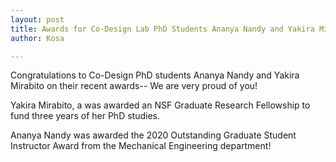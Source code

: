```yaml
---
layout: post
title: Awards for Co-Design Lab PhD Students Ananya Nandy and Yakira Mirabito!
author: Kosa

---
```


Congratulations to Co-Design PhD students Ananya Nandy and Yakira Mirabito on their recent awards-- We are very proud of you!

Yakira Mirabito, a  was awarded an NSF Graduate Research Fellowship to fund three years of her PhD studies. 

Ananya Nandy was awarded the 2020 Outstanding Graduate Student Instructor Award from the Mechanical Engineering department! 

